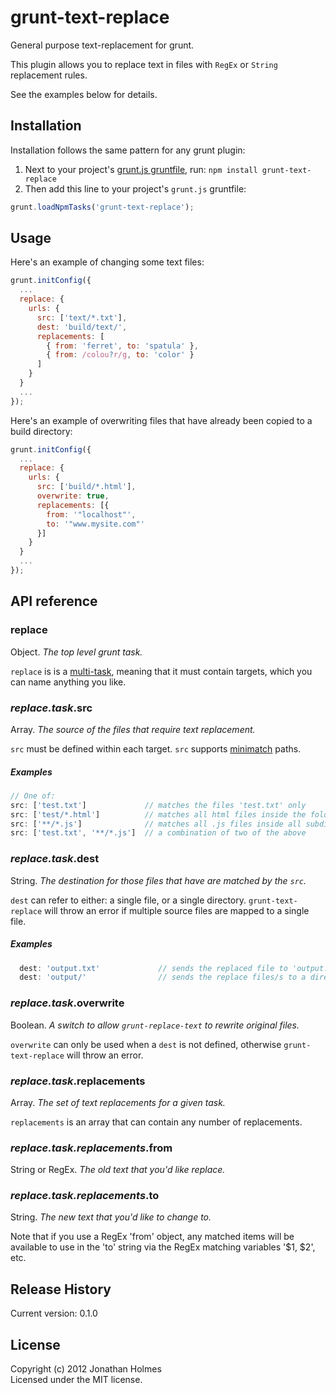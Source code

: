 # grunt-text-replace
General purpose text-replacement for grunt.

This plugin allows you to replace text in files with `RegEx` or `String` replacement rules.

See the examples below for details.


## Installation
Installation follows the same pattern for any grunt plugin:

1. Next to your project's [grunt.js gruntfile][getting_started], run: 
`npm install grunt-text-replace`
1. Then add this line to your project's `grunt.js` gruntfile:

```javascript
grunt.loadNpmTasks('grunt-text-replace');
```

[grunt]: http://gruntjs.com/
[getting_started]: https://github.com/gruntjs/grunt/blob/master/docs/getting_started.md


## Usage

Here's an example of changing some text files:

```javascript
grunt.initConfig({
  ...
  replace: {
    urls: {
      src: ['text/*.txt'],
      dest: 'build/text/',
      replacements: [
        { from: 'ferret', to: 'spatula' }, 
        { from: /colou?r/g, to: 'color' }
      ]
    }
  }
  ...
});
```

Here's an example of overwriting files that have already been copied to a build directory:

```javascript
grunt.initConfig({
  ...
  replace: {
    urls: {
      src: ['build/*.html'],
      overwrite: true,
      replacements: [{
        from: '"localhost"',
        to: '"www.mysite.com"'
      }]
    }
  }
  ...
});
```

## API reference



### replace

Object. *The top level grunt task.* 

`replace` is is a [multi-task][multitask], meaning that it must contain targets, which you can 
name anything you like.

[multitask]: https://github.com/gruntjs/grunt/blob/master/docs/api.md#gruntregistermultitask



### *replace.task*.src

Array. *The source of the files that require text replacement.*

`src` must be defined within each target. `src` supports [minimatch][minimatch] paths.

##### Examples

```javascript
// One of:
src: ['test.txt']             // matches the files 'test.txt' only
src: ['test/*.html']          // matches all html files inside the folder 'test'
src: ['**/*.js']              // matches all .js files inside all subdirctories 
src: ['test.txt', '**/*.js']  // a combination of two of the above
```

[minimatch]: https://github.com/isaacs/minimatch



### *replace.task*.dest

String. *The destination for those files that have are matched by the `src`.*

`dest` can refer to either: a single file, or a single directory. 
`grunt-text-replace` will throw an error if multiple source files are mapped to
a single file. 

##### Examples

```javascript 
  dest: 'output.txt'             // sends the replaced file to 'output.txt' inside the grunt.js directory
  dest: 'output/'                // sends the replace files/s to a directory called 'output'
```



### *replace.task*.overwrite

Boolean. *A switch to allow `grunt-replace-text` to rewrite original files.*

`overwrite` can only be used when a `dest` is not defined, otherwise 
`grunt-text-replace` will throw an error.



### *replace.task*.replacements

Array. *The set of text replacements for a given task.*

`replacements` is an array that can contain any number of replacements.


### *replace.task.replacements*.from

String or RegEx. *The old text that you'd like replace.*


### *replace.task.replacements*.to

String. *The new text that you'd like to change to.*

Note that if you use a RegEx 'from' object, any matched items will be available
to use in the 'to' string via the RegEx matching variables '$1, $2', etc.



## Release History
Current version:  0.1.0


## License
Copyright (c) 2012 Jonathan Holmes  
Licensed under the MIT license.